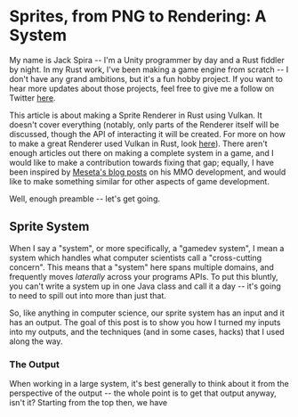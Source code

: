 # Sprites, from PNG to Rendering: A System

My name is Jack Spira -- I'm a Unity programmer by day and a Rust fiddler by night. In my Rust work, I've been making a game engine from scratch -- I don't have any grand ambitions, but it's a fun hobby project. If you want to hear more updates about those projects, feel free to give me a follow on Twitter [here](https://twitter.com/sanbox_irl).

This article is about making a Sprite Renderer in Rust using Vulkan. It doesn't cover everything (notably, only parts of the Renderer itself will be discussed, though the API of interacting it will be created. For more on how to make a great Renderer used Vulkan in Rust, look [here](https://rust-tutorials.github.io/learn-gfx-hal/)). There aren't enough articles out there on making a complete system in a game, and I would like to make a contribution towards fixing that gap; equally, I have been inspired by [Meseta's blog posts](https://medium.com/meseta-dev) on his MMO development, and would like to make something similar for other aspects of game development.

Well, enough preamble -- let's get going.

## Sprite System

When I say a "system", or more specifically, a "gamedev system", I mean a system which handles what computer scientists call a "cross-cutting concern". This means that a "system" here spans multiple domains, and frequently moves *laterally* across your programs APIs. To put this bluntly, you can't write a system up in one Java class and call it a day -- it's going to need to spill out into more than just that.

So, like anything in computer science, our sprite system has an input and it has an output. The goal of this post is to show you how I turned my inputs into my outputs, and the techniques (and in some cases, hacks) that I used along the way.

### The Output

When working in a large system, it's best generally to think about it from the perspective of the output -- the whole point is to get that output anyway, isn't it? Starting from the top then, we have
